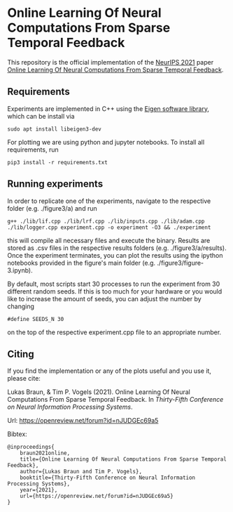 # Online Learning Of Neural Computations From Sparse Temporal Feedback

This repository is the official implementation of the [NeurIPS 2021](https://neurips.cc/Conferences/2021) paper [Online Learning Of Neural Computations From Sparse Temporal Feedback](https://openreview.net/pdf?id=nJUDGEc69a5).

## Requirements

Experiments are implemented in C++ using the [Eigen software library](https://eigen.tuxfamily.org), which can be install via 

```eigensetup
sudo apt install libeigen3-dev
```

For plotting we are using python and jupyter notebooks. To install all requirements, run

```setup
pip3 install -r requirements.txt
```

## Running experiments

In order to replicate one of the experiments, navigate to the respective folder (e.g. ./figure3/a) and run 

```train
g++ ./lib/lif.cpp ./lib/lrf.cpp ./lib/inputs.cpp ./lib/adam.cpp ./lib/logger.cpp experiment.cpp -o experiment -O3 && ./experiment
```

this will compile all necessary files and execute the binary. Results are stored as .csv files in the respective results folders (e.g. ./figure3/a/results). Once the experiment terminates, you can plot the results using the ipython notebooks provided in the figure's main folder (e.g. ./figure3/figure-3.ipynb).

By default, most scripts start 30 processes to run the experiment from 30 different random seeds. If this is too much for your hardware or you would like to increase the amount of seeds, you can adjust the number by changing 

```processes
#define SEEDS_N 30
```

on the top of the respective experiment.cpp file to an appropriate number.

## Citing

If you find the implementation or any of the plots useful and you use it, please cite:

Lukas Braun, & Tim P. Vogels (2021). Online Learning Of Neural Computations From Sparse Temporal Feedback. In _Thirty-Fifth Conference on Neural Information Processing Systems_.

Url: https://openreview.net/forum?id=nJUDGEc69a5

Bibtex:
```
@inproceedings{
    braun2021online,
    title={Online Learning Of Neural Computations From Sparse Temporal Feedback},
    author={Lukas Braun and Tim P. Vogels},
    booktitle={Thirty-Fifth Conference on Neural Information Processing Systems},
    year={2021},
    url={https://openreview.net/forum?id=nJUDGEc69a5}
}
```
